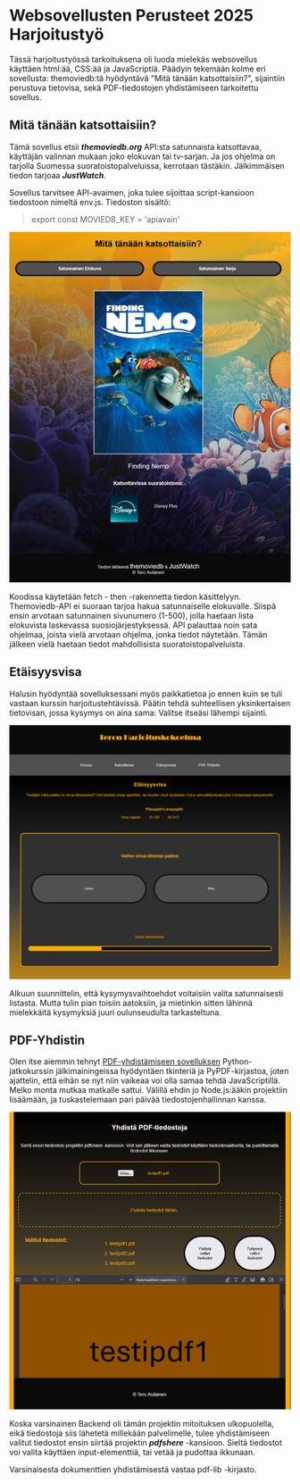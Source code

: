# Websovellusten Perusteet 2025 Harjoitustyö

Tässä harjoitustyössä tarkoituksena oli luoda mielekäs websovellus käyttäen html:ää, CSS:ää ja JavaScriptiä.
Päädyin tekemään kolme eri sovellusta: themoviedb:tä hyödyntävä "Mitä tänään katsottaisiin?", sijaintiin perustuva tietovisa, sekä
PDF-tiedostojen yhdistämiseen tarkoitettu sovellus.

## Mitä tänään katsottaisiin?

Tämä sovellus etsii ***themoviedb.org*** API:sta satunnaista katsottavaa, käyttäjän valinnan mukaan joko elokuvan tai tv-sarjan. Ja jos ohjelma on tarjolla Suomessa suoratoistopalveluissa, kerrotaan tästäkin. Jälkimmäisen tiedon tarjoaa ***JustWatch***.

Sovellus tarvitsee API-avaimen, joka tulee sijoittaa script-kansioon tiedostoon nimeltä env.js.
Tiedoston sisältö:

> export const MOVIEDB_KEY = 'apiavain'

![Näyttökuva sovelluksesta](/images/screenshots/movie.png "Näyttökuva sovelluksesta")

Koodissa käytetään fetch - then -rakennetta tiedon käsittelyyn. Themoviedb-API ei suoraan tarjoa hakua satunnaiselle elokuvalle. Siispä ensin arvotaan satunnainen sivunumero (1-500), jolla haetaan lista elokuvista laskevassa suosiojärjestyksessä. API palauttaa noin sata ohjelmaa, joista vielä arvotaan ohjelma, jonka tiedot näytetään. Tämän jälkeen vielä haetaan tiedot mahdollisista suoratoistopalveluista.

## Etäisyysvisa

Halusin hyödyntää sovelluksessani myös paikkatietoa jo ennen kuin se tuli vastaan kurssin harjoitustehtävissä. Päätin tehdä suhteellisen yksinkertaisen tietovisan, jossa kysymys on aina sama: Valitse itseäsi lähempi sijainti.

![Näyttökuva sovelluksesta](/images/screenshots/visa.png "Näyttökuva sovelluksesta")

Alkuun suunnittelin, että kysymysvaihtoehdot voitaisiin valita satunnaisesti listasta. Mutta tulin pian toisiin aatoksiin, ja mietinkin sitten lähinnä mielekkäitä kysymyksiä juuri oulunseudulta tarkasteltuna.

## PDF-Yhdistin

Olen itse aiemmin tehnyt [PDF-yhdistämiseen sovelluksen](https://github.com/TeroAsilainen/PDFMerger) Python-jatkokurssin jälkimainingeissa hyödyntäen tkinteriä ja PyPDF-kirjastoa, joten ajattelin, että eihän se nyt niin vaikeaa voi olla samaa tehdä JavaScriptillä. Melko monta mutkaa matkalle sattui. Välillä ehdin jo Node.js:ääkin projektiin lisäämään, ja tuskastelemaan pari päivää tiedostojenhallinnan kanssa.

![Näyttökuva sovelluksesta](/images/screenshots/pdfs.png "Näyttökuva sovelluksesta")

Koska varsinainen Backend oli tämän projektin mitoituksen ulkopuolella, eikä tiedostoja siis lähetetä millekään palvelimelle, tulee yhdistämiseen valitut tiedostot ensin siirtää projektin ***pdfshere*** -kansioon. Sieltä tiedostot voi valita käyttäen input-elementtiä, tai vetää ja pudottaa ikkunaan.

Varsinaisesta dokumenttien yhdistämisestä vastaa pdf-lib -kirjasto.